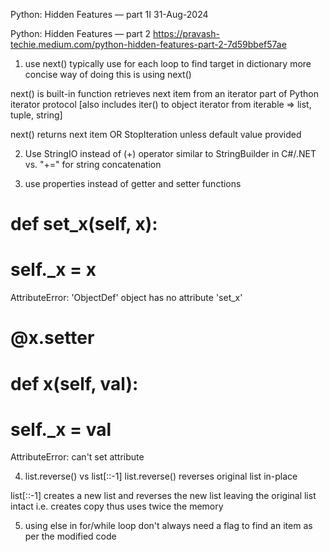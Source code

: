 Python: Hidden Features — part 1I
31-Aug-2024


Python: Hidden Features — part 2
https://pravash-techie.medium.com/python-hidden-features-part-2-7d59bbef57ae


1. use next()
typically use for each loop to find target in dictionary
more concise way of doing this is using next()

next() is built-in function
retrieves next item from an iterator
part of Python iterator protocol
[also includes iter() to object iterator from iterable => list, tuple, string]

next()
returns next item
OR
StopIteration unless default value provided


2. Use StringIO instead of (+) operator
similar to StringBuilder in C#/.NET vs. "+=" for string concatenation 


3. use properties
instead of getter and setter functions

# def set_x(self, x):
#     self._x = x
AttributeError: 'ObjectDef' object has no attribute 'set_x'

# @x.setter
# def x(self, val):
#     self._x = val
AttributeError: can't set attribute


4. list.reverse() vs list[::-1]
list.reverse()
reverses original list in-place

list[::-1]
creates a new list and reverses the new list leaving the original list intact
i.e.
creates copy thus uses twice the memory


5. using else in for/while loop
don't always need a flag to find an item
as per the modified code
